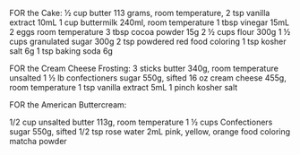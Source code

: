 FOR the Cake:
½ cup butter 113 grams, room temperature,
2 tsp vanilla extract 10mL
1 cup buttermilk 240ml, room temperature
1 tbsp vinegar 15mL
2 eggs room temperature
3 tbsp cocoa powder 15g
2 ½ cups flour 300g
1 ½ cups granulated sugar 300g
2 tsp powdered red food coloring
1 tsp kosher salt 6g
1 tsp baking soda 6g

FOR the Cream Cheese Frosting:
3 sticks butter 340g, room temperature unsalted
1 ½ lb confectioners sugar 550g, sifted
16 oz cream cheese 455g, room temperature
1 tsp vanilla extract 5mL
1 pinch kosher salt

FOR the American Buttercream:

1/2 cup unsalted butter 113g, room temperature
1 ½ cups Confectioners sugar 550g, sifted
1/2 tsp rose water 2mL
pink, yellow, orange food coloring
matcha powder


